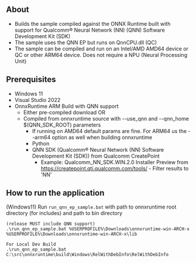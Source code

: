 ## About
- Builds the sample compiled against the ONNX Runtime built with support for Qualcomm® Neural Network (NN) (QNN) Software Development Kit (SDK)
- The sample uses the QNN EP but runs on QnnCPU.dll (QC)
- The sample can be compiled and run on an Intel/AMD AMD64 device or QC or other ARM64 device. Does not require a NPU (Neural Processing Unit)

## Prerequisites
- Windows 11
- Visual Studio 2022
- OnnxRuntime ARM Build with QNN support
    - Either pre-compiled download OR 
    - Compiled from onnxruntime source with --use_qnn and --qnn_home $(QNN_SDK_ROOT) parameters
        - If running on AMD64 default params are fine. For ARM64 us the --arm64 option as well when building onnxruntime
        - Python
        - QNN SDK (Qualcomm® Neural Network (NN) Software Development Kit (SDK)) from Qualcomm CreatePoint 
            - Example: Qualcomm_NN_SDK.WIN.2.0 Installer Preview from https://createpoint.qti.qualcomm.com/tools/ - Filter results to 'NN'

## How to run the application
(Windows11) Run ```run_qnn_ep_sample.bat``` with path to onnxruntime root directory (for includes) and path to bin directory
```
(release MUST include QNN support)
.\run_qnn_ep_sample.bat %USERPROFILE%\Downloads\onnxruntime-win-ARCH-x %USERPROFILE%\Downloads\onnxruntime-win-ARCH-x\lib 

For Local Dev Build
.\run_qnn_ep_sample.bat C:\src\onnxruntime\build\Windows\RelWithDebInfo\RelWithDebInfo
```